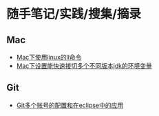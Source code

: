 # 随手笔记/实践/搜集/摘录

## Mac

- [Mac下使用linux的ll命令](https://github.com/jadmin/notes/blob/master/docs/mac-use-linux-shell-ll.md)
- [Mac下设置能快速接切多个不同版本jdk的环境变量](https://github.com/jadmin/notes/blob/master/docs/mac-fast-switch-muti-jdk.md)

## Git

- [Git多个账号的配置和在eclipse中的应用](https://github.com/jadmin/notes/blob/master/docs/eclipse-muti-account-for-git-client.md)
